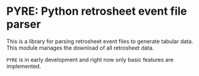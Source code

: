 # PYRE: Python retrosheet event file parser

This is a library for parsing retrosheet event files to generate tabular data.
This module manages the download of all retrosheet data.

`PYRE` is in early development and right now only basic features are implemented.